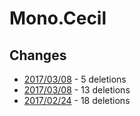 # Mono.Cecil

## Changes

* [2017/03/08](https://github.com/zebmason/cecil/commit/6faa90e49cba66e1c158dc90a2924d09a51729fa) - 5 deletions
* [2017/03/08](https://github.com/zebmason/cecil/commit/6515213e7c407f90ff30a6a1a9fb8117f035bb31) - 13 deletions
* [2017/02/24](https://github.com/zebmason/cecil/commit/ac78837d3ba50ee72bb02d19fcf1205355acc3d0) - 18 deletions

